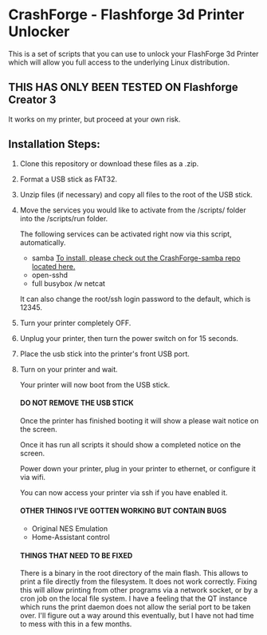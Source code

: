 # CrashForge - Flashforge 3d Printer Unlocker
This is a set of scripts that you can use to unlock your FlashForge 3d Printer which will allow you full access to the underlying Linux distribution.
## THIS HAS ONLY BEEN TESTED ON Flashforge Creator 3
It works on my printer, but proceed at your own risk.

## Installation Steps:
1. Clone this repository or download these files as a .zip.
2. Format a USB stick as FAT32.
3. Unzip files (if necessary) and copy all files to the root of the USB stick.
4. Move the services you would like to activate from the /scripts/ folder into the /scripts/run folder.  
   
   The following services can be activated right now via this script, automatically.

     * samba [To install, please check out the CrashForge-samba repo located here.](http://github.com/pressreset/Crashforge-samba "Samba Server for FlashForge 3d Printers")
     * open-sshd
     * full busybox /w netcat
   
   It can also change the root/ssh login password to the default, which is 12345.

5. Turn your printer completely OFF.
6. Unplug your printer, then turn the power switch on for 15 seconds.
7. Place the usb stick into the printer's front USB port.
8. Turn on your printer and wait.

   Your printer will now boot from the USB stick.
   
   #### DO NOT REMOVE THE USB STICK
   
   Once the printer has finished booting it will show a please wait notice on the screen.
   
   Once it has run all scripts it should show a completed notice on the screen.

   Power down your printer, plug in your printer to ethernet, or configure it via wifi.

   You can now access your printer via ssh if you have enabled it.

   #### OTHER THINGS I'VE GOTTEN WORKING BUT CONTAIN BUGS
   * Original NES Emulation
   * Home-Assistant control
   
   #### THINGS THAT NEED TO BE FIXED
   There is a binary in the root directory of the main flash. This allows to print a file directly from the filesystem. It does not work correctly. Fixing this will allow printing from other programs via a network socket, or by a cron job on the local file system. I have a feeling that the QT instance which runs the print daemon does not allow the serial port to be taken over. I'll figure out a way around this eventually, but I have not had time to mess with this in a few months.
